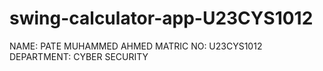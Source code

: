 # swing-calculator-app-U23CYS1012
NAME: PATE MUHAMMED AHMED
MATRIC NO: U23CYS1012
DEPARTMENT: CYBER SECURITY
